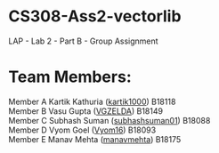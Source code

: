 # CS308-Ass2-vectorlib
LAP - Lab 2 - Part B - Group Assignment
# Team Members:
Member A
Kartik Kathuria ([kartik1000](https://github.com/kartik1000)) B18118 </br>
Member B
Vasu Gupta ([VGZELDA](https://github.com/VGZELDA)) B18149 </br>
Member C
Subhash Suman ([subhashsuman01](https://github.com/subhashsuman01)) B18088 </br>
Member D
Vyom Goel ([Vyom16](https://github.com/vyom16)) B18093 </br>
Member E
Manav Mehta ([manavmehta](http://www.github.com/manavmehta)) B18175 </br>


